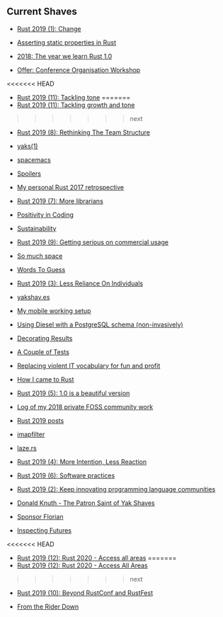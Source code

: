 ## Current Shaves

* [Rust 2019 (1): Change](https://yakshav.es/rust-2019-change)

* [Asserting static properties in Rust](https://yakshav.es/asserting-static-properties)

* [2018: The year we learn Rust 1.0](https://yakshav.es/rust-2018)

* [Offer: Conference Organisation Workshop](https://yakshav.es/conference-organisation-workshop)

<<<<<<< HEAD
* [Rust 2019 (11): Tackling tone](https://yakshav.es/rust-2019-tackling-tone)
=======
* [Rust 2019 (11): Tackling growth and tone](https://yakshav.es/rust-2019-tackling-tone)
>>>>>>> next

* [Rust 2019 (8): Rethinking The Team Structure](https://yakshav.es/rust-2019-rethinking-the-team-structure)

* [yaks(1)](https://yakshav.es/yaks-1)

* [spacemacs](https://yakshav.es/spacemacs)

* [Spoilers](https://yakshav.es/spoilers)

* [My personal Rust 2017 retrospective](https://yakshav.es/rust-2017-retrospective)

* [Rust 2019 (7): More librarians](https://yakshav.es/rust-2019-more-librarians)

* [Positivity in Coding](https://yakshav.es/positivity-in-coding)

* [Sustainability](https://yakshav.es/sustainability)

* [Rust 2019 (9): Getting serious on commercial usage](https://yakshav.es/rust-2019-getting-serious-on-commercial-usage)

* [So much space](https://yakshav.es/so-much-space)

* [Words To Guess](https://yakshav.es/words-to-guess)

* [Rust 2019 (3): Less Reliance On Individuals](https://yakshav.es/rust-2019-less-reliance-on-individuals)

* [yakshav.es](https://yakshav.es/yakshav.es)

* [My mobile working setup](https://yakshav.es/mobile-working-setup)

* [Using Diesel with a PostgreSQL schema (non-invasively)](https://yakshav.es/using-diesel-with-a-postgres-schema)

* [Decorating Results](https://yakshav.es/decorating-results)

* [A Couple of Tests](https://yakshav.es/test-page)

* [Replacing violent IT vocabulary for fun and profit](https://yakshav.es/replacements-for-violent-it-vocabulary)

* [How I came to Rust](https://yakshav.es/how-I-came-to-rust)

* [Rust 2019 (5): 1.0 is a beautiful version](https://yakshav.es/rust-2019-one-zero-is-a-beautiful-version)

* [Log of my 2018 private FOSS community work](https://yakshav.es/foss-2018-log)

* [Rust 2019 posts](https://yakshav.es/rust-2019)

* [imapfilter](https://yakshav.es/imapfilter)

* [laze.rs](https://yakshav.es/lazers)

* [Rust 2019 (4): More Intention, Less Reaction](https://yakshav.es/rust-2019-more-intention-less-reaction)

* [Rust 2019 (6): Software practices](https://yakshav.es/rust-2019-software-practices)

* [Rust 2019 (2): Keep innovating programming language communities](https://yakshav.es/rust-2019-keep-innovating-programming-language-communities)

* [Donald Knuth - The Patron Saint of Yak Shaves](https://yakshav.es/the-patron-saint-of-yakshaves)

* [Sponsor Florian](https://yakshav.es/sponsor-florian)

* [Inspecting Futures](https://yakshav.es/inspecting-futures)

<<<<<<< HEAD
* [Rust 2019 (12): Rust 2020 - Access all areas](https://yakshav.es/rust-2019-rust-2020)
=======
* [Rust 2019 (12): Rust 2020 - Access All Areas](https://yakshav.es/rust-2019-rust-2020)
>>>>>>> next

* [Rust 2019 (10): Beyond RustConf and RustFest](https://yakshav.es/rust-2019-beyond-rustconf-and-rustfest)

* [From the Rider Down](https://yakshav.es/from-the-rider-down)

